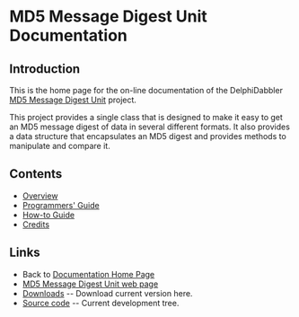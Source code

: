 # MD5 Message Digest Unit Documentation

## Introduction

This is the home page for the on-line documentation of the DelphiDabbler [MD5 Message Digest Unit](https://delphidabbler.com/software/md5) project.

This project provides a single class that is designed to make it easy to get an MD5 message digest of data in several different formats. It also provides a data structure that encapsulates an MD5 digest and provides methods to manipulate and compare it.

## Contents

* [Overview](./MD5/Overview.md)
* [Programmers' Guide](./MD5/API.md)
* [How-to Guide](./MD5/HowTo.md)
* [Credits](./MD5/Credits.md)

## Links

* Back to [Documentation Home Page](../index.md)
* [MD5 Message Digest Unit web page](https://delphidabbler.com/software/md5)
* [Downloads](https://sourceforge.net/projects/ddablib/files/md5/) -- Download current version here.
* [Source code](https://github.com/ddablib/md5) -- Current development tree.
